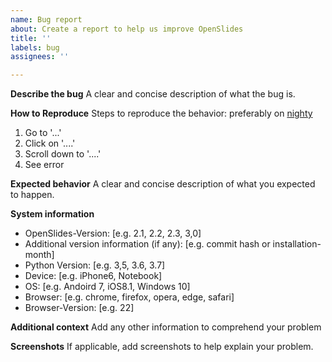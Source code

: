 ```yaml
---
name: Bug report
about: Create a report to help us improve OpenSlides
title: ''
labels: bug
assignees: ''

---
```


**Describe the bug**
A clear and concise description of what the bug is.

**How to Reproduce**
Steps to reproduce the behavior: preferably on [nighty](https://nightly.demo.openslides.org)
1. Go to '...'
2. Click on '....'
3. Scroll down to '....'
4. See error

**Expected behavior**
A clear and concise description of what you expected to happen.

**System information**
 - OpenSlides-Version: [e.g. 2.1, 2.2, 2.3, 3,0]
 - Additional version information (if any): [e.g. commit hash or installation-month]
 - Python Version: [e.g. 3,5, 3.6, 3.7]
 - Device: [e.g. iPhone6, Notebook]
 - OS: [e.g. Andoird 7, iOS8.1, Windows 10]
 - Browser: [e.g. chrome, firefox, opera, edge, safari]
 - Browser-Version: [e.g. 22]

**Additional context**
Add any other information to comprehend your problem

**Screenshots**
If applicable, add screenshots to help explain your problem.

